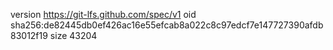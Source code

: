 version https://git-lfs.github.com/spec/v1
oid sha256:de82445db0ef426ac16e55efcab8a022c8c97edcf7e147727390afdb83012f19
size 43204
